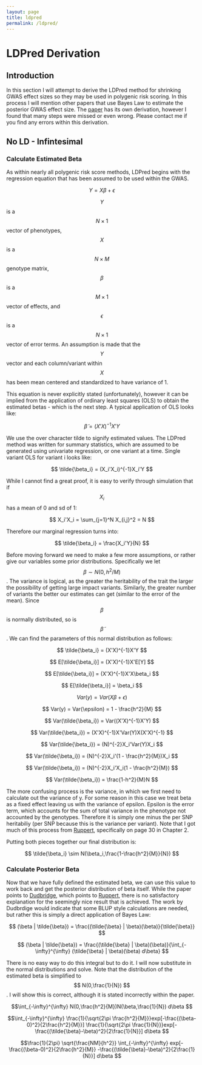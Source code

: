```yaml
---
layout: page
title: ldpred
permalink: /ldpred/
---
```



# LDPred Derivation

## Introduction

In this section I will attempt to derive the LDPred method for shrinking GWAS effect sizes so they may be used in polygenic risk scoring.  In this process I will mention other papers that use Bayes Law to estimate the posterior GWAS effect size.  The [paper](https://www.cell.com/action/showPdf?pii=S0002-9297%2815%2900365-1) has its own derivation, however I found that many steps were missed or even wrong.  Please contact me if you find any errors within this derivation.

## No LD - Infintesimal

### Calculate Estimated Beta

As within nearly all polygenic risk score methods, LDPred begins with the regression equation that has been assumed to be used within the GWAS.

$$ Y = X\beta + \epsilon $$

$$Y$$ is a $$N \times 1$$ vector of phenotypes, $$X$$ is a $$N \times M$$ genotype matrix, $$\beta$$ is a $$M \times 1$$ vector of effects, and $$\epsilon$$ is a $$N \times 1$$ vector of error terms.  An assumption is made that the $$Y$$ vector and each column/variant within $$X$$ has been mean centered and standardized to have variance of 1.

This equation is never explicitly stated (unfortunately), however it can be implied from the application of ordinary least squares (OLS) to obtain the estimated betas - which is the next step.  A typical application of OLS looks like:

$$ \tilde{\beta} = (X'X)^{-1}X'Y $$

We use the over character tilde to signify estimated values.  The LDPred method was written for summary statistics, which are assumed to be generated using univariate regression, or one variant at a time.  Single variant OLS for variant i looks like:

$$ \tilde{\beta_i} = (X_i'X_i)^{-1}X_i'Y $$

While I cannot find a great proof, it is easy to verify through simulation that if $$X_i$$ has a mean of 0 and sd of 1:

$$ X_i'X_i = \sum_{j=1}^N X_{i,j}^2 = N $$

Therefore our marginal regression turns into:

$$ \tilde{\beta_i} = \frac{X_i'Y}{N} $$

Before moving forward we need to make a few more assumptions, or rather give our variables some prior distributions.  Specifically we let $$ \beta \sim N(0,h^2/M) $$. The variance is logical, as the greater the heritability of the trait the larger the possibility of getting large impact variants.  Similarly, the greater number of variants the better our estimates can get (similar to the error of the mean).  Since $$\beta$$ is normally distributed, so is $$\tilde{\beta}$$.  We can find the parameters of this normal distribution as follows:

$$ \tilde{\beta_i} = (X'X)^{-1}X'Y $$

$$ E[\tilde{\beta_i}] = (X'X)^{-1}X'E[Y] $$

$$ E[\tilde{\beta_i}] = (X'X)^{-1}X'X\beta_i $$

$$ E[\tilde{\beta_i}] = \beta_i $$

$$ Var(y) = Var(X\beta + \epsilon) $$

$$ Var(y) = Var(\epsilon) = 1 - \frac{h^2}{M} $$

$$ Var(\tilde{\beta_i}) = Var((X'X)^{-1}X'Y) $$

$$ Var(\tilde{\beta_i}) = (X'X)^{-1}X'Var(Y)X(X'X)^{-1} $$

$$ Var(\tilde{\beta_i}) = (N)^{-2}X_i'Var(Y)X_i $$

$$ Var(\tilde{\beta_i}) = (N)^{-2}X_i'(1 - \frac{h^2}{M})X_i $$

$$ Var(\tilde{\beta_i}) = (N)^{-2}X_i'X_i(1 - \frac{h^2}{M}) $$

$$ Var(\tilde{\beta_i}) = \frac{1-h^2}{M}N $$

The more confusing process is the variance, in which we first need to calculate out the variance of y.  For some reason in this case we treat beta as a fixed effect leaving us with the variance of epsilon.  Epsilon is the error term, which accounts for the sum of total variance in the phenotype not accounted by the genotypes.  Therefore it is simply one minus the per SNP heritabiliy (per SNP because this is the variance per variant). Note that I got much of this process from [Ruppert](https://www.cambridge.org/core/books/semiparametric-regression/02FC9A9435232CA67532B4D31874412C), specifically on page 30 in Chapter 2.

Putting both pieces together our final distribution is:

$$ \tilde{\beta_i} \sim N(\beta_i,\frac{1-\frac{h^2}{M}}{N}) $$

### Calculate Posterior Beta

Now that we have fully defined the estimated beta, we can use this value to work back and get the posterior distribution of beta itself.  While the paper points to [Dudbridge](https://journals.plos.org/plosgenetics/article?id=10.1371/journal.pgen.1003348), which points to [Ruppert](https://www.cambridge.org/core/books/semiparametric-regression/02FC9A9435232CA67532B4D31874412C), there is no satisfactory explanation for the seemingly nice result that is achieved.  The work by Dudbrdige would indicate that some BLUP style calculations are needed, but rather this is simply a direct application of Bayes Law:

$$ (\beta | \tilde{\beta}) = \frac{(\tilde{\beta} | \beta)(\beta)}{\tilde{\beta}} $$

$$ (\beta | \tilde{\beta}) = \frac{(\tilde{\beta} | \beta)(\beta)}{\int_{-\infty}^{\infty} (\tilde{\beta} | \beta)(\beta) d\beta}  $$

There is no easy way to do this integral but to do it.  I will now substitute in the normal distributions and solve.  Note that the distribution of the estimated beta is simplified to $$ N(0,\frac{1}{N}) $$.  I will show this is correct, although it is stated incorrectly within the paper.

$$\int_{-\infty}^{\infty} N(0,\frac{h^2}{M})N(\beta,\frac{1}{N}) d\beta $$

$$\int_{-\infty}^{\infty}    \frac{1}{\sqrt{2\pi \frac{h^2}{M}}}exp[-\frac{(\beta-0)^2}{2\frac{h^2}{M}}]    \frac{1}{\sqrt{2\pi \frac{1}{N}}}exp[-\frac{(\tilde{\beta}-\beta)^2}{2\frac{1}{N}}]   d\beta $$

$$\frac{1}{2\pi} \sqrt{\frac{NM}{h^2}}       \int_{-\infty}^{\infty}    exp[-\frac{(\beta-0)^2}{2\frac{h^2}{M}} -\frac{(\tilde{\beta}-\beta)^2}{2\frac{1}{N}}]   d\beta $$
